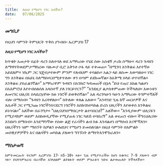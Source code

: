 ```yaml
---
title:  ለዚህ የሚሆን ነገር አላችሁ?
date:   07/06/2025
---
```


### መግቢያ

የዚህን ሳምንት ትምህርት ጥቅስ ያንብቡ፡ ኤርምያስ 17

**ለዚህ የሚሆን ነገር አላችሁ?**

ከጥቂት አመታት በፊት ዳረን ስለተባለ ወደ አማካሪው የሄደ ሰው አስቂኝ ታሪክ ሰማሁ። ዳረን ጉዳዩን ለማዋየትወደምታማክረው ባለሙያ ቢሮ አቅንቶ ሶፋ ላይ ተቀመጠ። “በሚገባ እንቅልፍ እየተኛሁ አይደለም። ሃኪም ጋር ሄጄብታየውም ምንም የለብህም ተባልኩ። አልጋ ላይ ለስሙ እወጣለሁ። ነገር ግን እንቅልፍ በአይኔ ስለማይዞርበሚቀጥለው ቀን በጣም ይደክመኛል። ከአቅሜ በላይ ሆኖብኛል። እንቅልፍ ያስፈልገኛል።”
አማካሪዋም ጉዳዩን በአንክሮ ካዳመጠች በኋላ “ይህ የጤና እክል ካልሆነ በአእምሮህ እየተብሰለሰለ አላስተኛ ያለ ነገርይኖርን?”
“እንደዚያ ልታስቀምጠው ትችላለህ። እውነቱን ለመናገር ህሊናዬ ስላደረኳቸው ክፉ ነገሮች ይወቅሰኛል።” አለ ዳረንካሁን ካሁን አማካሪው ትገምተኛለች ብሎ በማሰብ።
“ጉዳዩን እረዳዋለሁ።” ስትለው ቀለል አለው። “አንዳንድ ጊዜ ከኛ መርሆዎች እና እሴቶች ጋር የሚጋጩ ነገሮችንስናደርግ ነገሮችን እስክናስተካክል ድረስ ህሊናችን እየወቀሰ እንቅልፍ ይነሳናል።” አለችው በፈገግታ። “ህሊናህንበማበርታት ልተባበርህ?” አለችው።
“እንዲያውም ህሊናዬን የሚያዳክም ወይም እስከወዲያኛው የሚያጠፋ ነገር ካለሽ ተባበሪኝ” አለ ቆፍጠን ብሎ። ችግሩህሊናው እንደሆነ በማሰብ።
እንደማንኛው የሰው ልጅ የራሳችን ልብ ክፉ እንዳልሆነ በማሰብ እናሞኛለን። ህሊናችንን ዝም ማሰኘት ከቻልን ሁሉደህና የሚሆን ይመስለናል። በዚህ ሳምንት በአምልኮ መሰዊያዎቻችን እና በልባችን መካከል ያለውን ግንኙነት ለማየትእንሞክራለን።

 
### ማስታወሻ
`ከምትመርጡት ትርጉም ኤርምያስ 17፡ ከ5-10ን ጻፉ። ጊዜ የሚያጥራችሁ ከሆነ ከቁጥር 7-9 ያለውን ብቻ ፃፉ። ይህንንምዕራፍ በራሳችሁ አገላለፅም ልትፅፉት ወይም ምዕራፉን ንድፍ ልታወጡለት ትችላላችሁ።`
